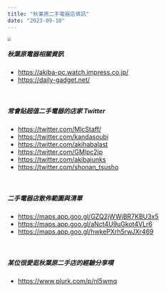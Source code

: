 ```yaml
---
title: "秋業原二手電器店資訊"
date: "2023-09-10"
---
```


<img src="https://i.imgur.com/EOXYCV1.jpg)" style="zoom:50%" />

</br>

##### 秋葉原電器相關資訊
* https://akiba-pc.watch.impress.co.jp/
* https://daily-gadget.net/

</br>

##### 常會貼超值二手電器的店家 Twitter
* https://twitter.com/MlcStaff/
* https://twitter.com/kandasoubi
* https://twitter.com/akihabalast
* https://twitter.com/GMlpc2jp
* https://twitter.com/akibajunks
* https://twitter.com/shonan_tsusho

</br>

##### 二手電器店散佈範圍與清單
* https://maps.app.goo.gl/GZQ2jWWjBR7KBU3x5
* https://maps.app.goo.gl/aNct4U9uGkot4VLr6
* https://maps.app.goo.gl/hwkePXrh5rwJXr469

</br>

##### 某位很愛逛秋葉原二手店的經驗分享噗
* https://www.plurk.com/p/nl5wmq
